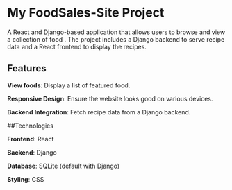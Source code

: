 # My FoodSales-Site Project

A React and Django-based application that allows users to browse and view a collection of food . The project includes a Django backend to serve recipe data and a React frontend to display the recipes.

## Features

**View foods**: Display a list of featured food.

**Responsive Design**: Ensure the website looks good on various devices.

**Backend Integration**: Fetch recipe data from a Django backend.

##Technologies

**Frontend**: React

**Backend**: Django

**Database**: SQLite (default with Django)

**Styling**: CSS
